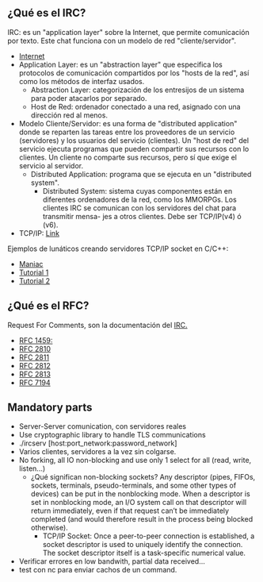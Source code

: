 ¿Qué es el IRC?
---------------

IRC: es un "application layer" sobre la Internet, que permite comunicación por
texto. Este chat funciona con un modelo de red "cliente/servidor".
  - [Internet](https://developer.mozilla.org/en-US/docs/Learn/Common_questions/How_does_the_Internet_work)
  - Application Layer: es un "abstraction layer" que especifica los protocolos de comunicación compartidos por los "hosts de la red", así como los métodos de interfaz usados.
    - Abstraction Layer: categorización de los entresijos de un sistema para poder atacarlos por separado.
    - Host de Red: ordenador conectado a una red, asignado con una dirección red al menos.
  - Modelo Cliente/Servidor: es una forma de "distributed application" donde se reparten las tareas entre los proveedores de un servicio (servidores) y los usuarios del servicio (clientes). Un "host de red" del servicio ejecuta programas que pueden compartir sus recursos con lo clientes. Un cliente no comparte sus recursos, pero sí que exige el servicio al servidor.
    - Distributed Application: programa que se ejecuta en un "distributed system".
      - Distributed System: sistema cuyas componentes están en diferentes ordenadores de la red, como los MMORPGs.
Los clientes IRC se comunican con los servidores del chat para transmitir mensa-
jes a otros clientes. Debe ser TCP/IP(v4) ó (v6).
  - TCP/IP: [Link](https://www.youtube.com/watch?v=614QGgw_FA4)

Ejemplos de lunáticos creando servidores TCP/IP socket en C/C++:
  - [Maniac](https://www.youtube.com/watch?v=Cct_vXCJOFw)
  - [Tutorial 1](https://www.youtube.com/watch?v=C7CpfL1p6y0)
  - [Tutorial 2](https://www.youtube.com/watch?v=WDn-htpBlnU)

¿Qué es el RFC?
---------------

Request For Comments, son la documentación del [IRC.](https://es.wikipedia.org/wiki/Internet_Relay_Chat)
  - [RFC 1459:](https://datatracker.ietf.org/doc/html/rfc1459)
  - [RFC 2810](https://datatracker.ietf.org/doc/html/rfc2810)
  - [RFC 2811](https://datatracker.ietf.org/doc/html/rfc2811)
  - [RFC 2812](https://datatracker.ietf.org/doc/html/rfc2812)
  - [RFC 2813](https://datatracker.ietf.org/doc/html/rfc2813)
  - [RFC 7194](https://datatracker.ietf.org/doc/html/rfc7194)

Mandatory parts
---------------

  - Server-Server comunication, con servidores reales
  - Use cryptographic library to handle TLS communications
  - ./ircserv [host:port_network:password_network] <port> <password>
  - Varios clientes, servidores a la vez sin colgarse.
  - No forking, all IO non-blocking and use only 1 select for all (read, write, listen...)
    - ¿Qué significan non-blocking sockets? Any descriptor (pipes, FIFOs, sockets, terminals, pseudo-terminals, and some other types of devices) can be put in the nonblocking mode. When a descriptor is set in nonblocking mode, an I/O system call on that descriptor will return immediately, even if that request can’t be immediately completed (and would therefore result in the process being blocked otherwise). 
      - TCP/IP Socket: Once a peer-to-peer connection is established, a socket descriptor is used to uniquely identify the connection. The socket descriptor itself is a task-specific numerical value.
  - Verificar errores en low bandwith, partial data received...
  - test con nc para enviar cachos de un command.
